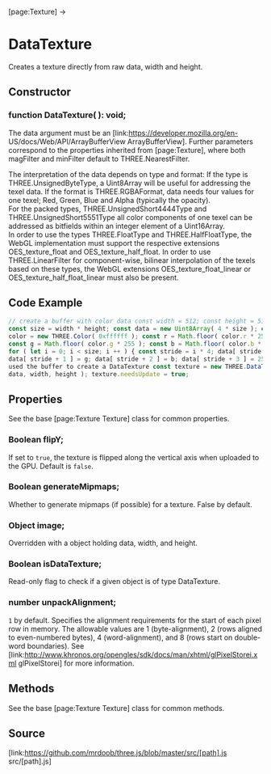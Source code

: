 [page:Texture] →

# DataTexture

Creates a texture directly from raw data, width and height.

## Constructor

###  function DataTexture( ): void;

The data argument must be an [link:https://developer.mozilla.org/en-
US/docs/Web/API/ArrayBufferView ArrayBufferView]. Further parameters
correspond to the properties inherited from [page:Texture], where both
magFilter and minFilter default to THREE.NearestFilter.

The interpretation of the data depends on type and format: If the type is
THREE.UnsignedByteType, a Uint8Array will be useful for addressing the texel
data. If the format is THREE.RGBAFormat, data needs four values for one texel;
Red, Green, Blue and Alpha (typically the opacity).  
For the packed types, THREE.UnsignedShort4444Type and
THREE.UnsignedShort5551Type all color components of one texel can be addressed
as bitfields within an integer element of a Uint16Array.  
In order to use the types THREE.FloatType and THREE.HalfFloatType, the WebGL
implementation must support the respective extensions OES_texture_float and
OES_texture_half_float. In order to use THREE.LinearFilter for component-wise,
bilinear interpolation of the texels based on these types, the WebGL
extensions OES_texture_float_linear or OES_texture_half_float_linear must also
be present.

## Code Example

  
```ts  
// create a buffer with color data const width = 512; const height = 512;
const size = width * height; const data = new Uint8Array( 4 * size ); const
color = new THREE.Color( 0xffffff ); const r = Math.floor( color.r * 255 );
const g = Math.floor( color.g * 255 ); const b = Math.floor( color.b * 255 );
for ( let i = 0; i < size; i ++ ) { const stride = i * 4; data[ stride ] = r;
data[ stride + 1 ] = g; data[ stride + 2 ] = b; data[ stride + 3 ] = 255; } //
used the buffer to create a DataTexture const texture = new THREE.DataTexture(
data, width, height ); texture.needsUpdate = true;  
```  

## Properties

See the base [page:Texture Texture] class for common properties.

###  Boolean flipY;

If set to `true`, the texture is flipped along the vertical axis when uploaded
to the GPU. Default is `false`.

###  Boolean generateMipmaps;

Whether to generate mipmaps (if possible) for a texture. False by default.

###  Object image;

Overridden with a object holding data, width, and height.

###  Boolean isDataTexture;

Read-only flag to check if a given object is of type DataTexture.

###  number unpackAlignment;

`1` by default. Specifies the alignment requirements for the start of each
pixel row in memory. The allowable values are 1 (byte-alignment), 2 (rows
aligned to even-numbered bytes), 4 (word-alignment), and 8 (rows start on
double-word boundaries). See
[link:http://www.khronos.org/opengles/sdk/docs/man/xhtml/glPixelStorei.xml
glPixelStorei] for more information.

## Methods

See the base [page:Texture Texture] class for common methods.

## Source

[link:https://github.com/mrdoob/three.js/blob/master/src/[path].js
src/[path].js]

